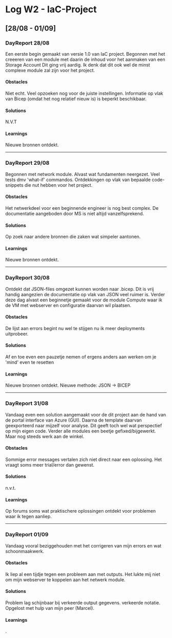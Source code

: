 # Log W2 - IaC-Project
## [28/08 - 01/09]

### DayReport 28/08
Een eerste begin gemaakt van versie 1.0 van IaC project.
Begonnen met het creeeren van een module met daarin de inhoud voor het aanmaken van een Storage Account
Dit ging vrij aardig. Ik denk dat dit ook wel de minst complexe module zal zijn voor het project.


#### Obstacles
Niet echt. Veel opzoeken nog voor de juiste instellingen.
Informatie op vlak van Bicep (omdat het nog relatief nieuw is) is beperkt beschikbaar.

#### Solutions
N.V.T

#### Learnings
Nieuwe bronnen ontdekt.

-----------------------------------------------------------

### DayReport 29/08
Begonnen met network module. Alvast wat fundamenten neergezet.
Veel tests dmv 'what-if' commandos.
Ontdekkingen op vlak van bepaalde code-snippets die nut hebben voor het project.


#### Obstacles
Het netwerkdeel voor een beginnende engineer is nog best complex. De documentatie aangeboden door MS is niet altijd vanzelfsprekend.


#### Solutions
Op zoek naar andere bronnen die zaken wat simpeler aantonen.

#### Learnings
Nieuwe bronnen ontdekt.

-----------------------------------------------------------

### DayReport 30/08
Ontdekt dat JSON-files omgezet kunnen worden naar .bicep. Dit is vrij handig aangezien de documentatie op vlak van JSON veel ruimer is.
Verder deze dag alvast een beginnetje gemaakt voor de module Compute waar ik de VM met webserver en configuratie daarvan wil plaatsen.

#### Obstacles
De lijst aan errors begint nu wel te stijgen nu ik meer deployments uitprobeer.

#### Solutions
Af en toe even een pauzetje nemen of ergens anders aan werken om je 'mind' even te resetten

#### Learnings
Nieuwe bronnen ontdekt.
Nieuwe methode: JSON -> BICEP

-------------------------------------------------------------

### DayReport 31/08
Vandaag even een solution aangemaakt voor de dit project aan de hand van de portal interface van Azure (GUI).
Daarna de template daarvan geexporteerd naar mijzelf voor analyse. Dit geeft toch wel wat perspectief op mijn eigen code.
Verder alle modules een beetje gefixed/bijgewerkt. Maar nog steeds werk aan de winkel.

#### Obstacles
Sommige error messages vertalen zich niet direct naar een oplossing. Het vraagt soms meer trial/error dan gewenst.

#### Solutions
n.v.t.

#### Learnings
Op forums soms wat praktischere oplossingen ontdekt voor problemen waar ik tegen aanliep.

-----------------------------------------------------------------------------

### DayReport 01/09
Vandaag vooral beziggehouden met het corrigeren van mijn errors en wat schoonmaakwerk.

#### Obstacles
Ik liep al een tijdje tegen een probleem aan met outputs. Het lukte mij niet om mijn webserver te koppelen aan het netwerk module. 

#### Solutions
Problem lag schijnbaar bij verkeerde output gegevens. verkeerde notatie. Opgelost met hulp van mijn peer (Marcel).


#### Learnings
.


